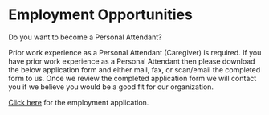 # Employment Opportunities

Do you want to become a Personal Attendant?

Prior work experience as a Personal Attendant (Caregiver) is required. If you have prior work experience as a Personal Attendant then please download the below application form and either mail, fax, or scan/email the completed form to us. Once we review the completed application form we will contact you if we believe you would be a good fit for our organization.

[Click here](/files/HomeCare-Job-Application.doc) for the employment application.

